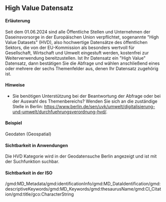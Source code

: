 ## High Value Datensatz

#### Erläuterung

Seit dem 01.06.2024 sind alle Öffentliche Stellen und Unternehmen der Daseinsvorsorge in der Europäischen Union verpflichtet, sogenannte "High Value Datasets" (HVD), also hochwertige Datensätze des öffentlichen Sektors, die von der EU-Kommission als besonders wertvoll für Gesellschaft, Wirtschaft und Umwelt eingestuft werden, kostenfrei zur Weiterverwendung bereitzustellen. Ist Ihr Datensatz ein "High Value" Datensatz, dann bestätigen Sie die Abfrage und wählen anschließend eines oder mehrere der sechs Themenfelder aus, denen Ihr Datensatz zugehörig ist.

#### Hinweise

- Sie benötigen Unterstützung bei der Beantwortung der Abfrage oder bei der Auswahl des Themenbereichs? Wenden Sie sich an die zuständige Stelle in Berlin: <a href="https://www.berlin.de/sen/uvk/umwelt/digitalisierung-und-umwelt/durchfuehrungsverordnung-hvd/" class="popup" target="_blank">https://www.berlin.de/sen/uvk/umwelt/digitalisierung-und-umwelt/durchfuehrungsverordnung-hvd/</a>.

#### Beispiel

Geodaten (Geospatial)

#### Sichtbarkeit in Anwendungen

Die HVD Kategorie wird in der Geodatensuche Berlin angezeigt und ist mit der Suchfunktion suchbar.

#### Sichtbarkeit in der ISO

/gmd:MD_Metadata/gmd:identificationInfo/gmd:MD_DataIdentification/gmd:descriptiveKeywords/gmd:MD_Keywords/gmd:thesaurusName/gmd:CI_Citation/gmd:title/gco:CharacterString
